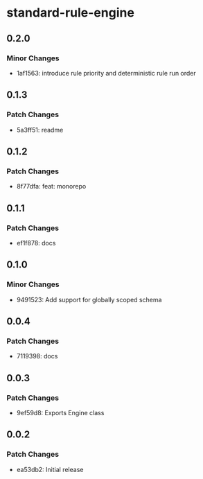 # standard-rule-engine

## 0.2.0

### Minor Changes

- 1af1563: introduce rule priority and deterministic rule run order

## 0.1.3

### Patch Changes

- 5a3ff51: readme

## 0.1.2

### Patch Changes

- 8f77dfa: feat: monorepo

## 0.1.1

### Patch Changes

- ef1f878: docs

## 0.1.0

### Minor Changes

- 9491523: Add support for globally scoped schema

## 0.0.4

### Patch Changes

- 7119398: docs

## 0.0.3

### Patch Changes

- 9ef59d8: Exports Engine class

## 0.0.2

### Patch Changes

- ea53db2: Initial release
